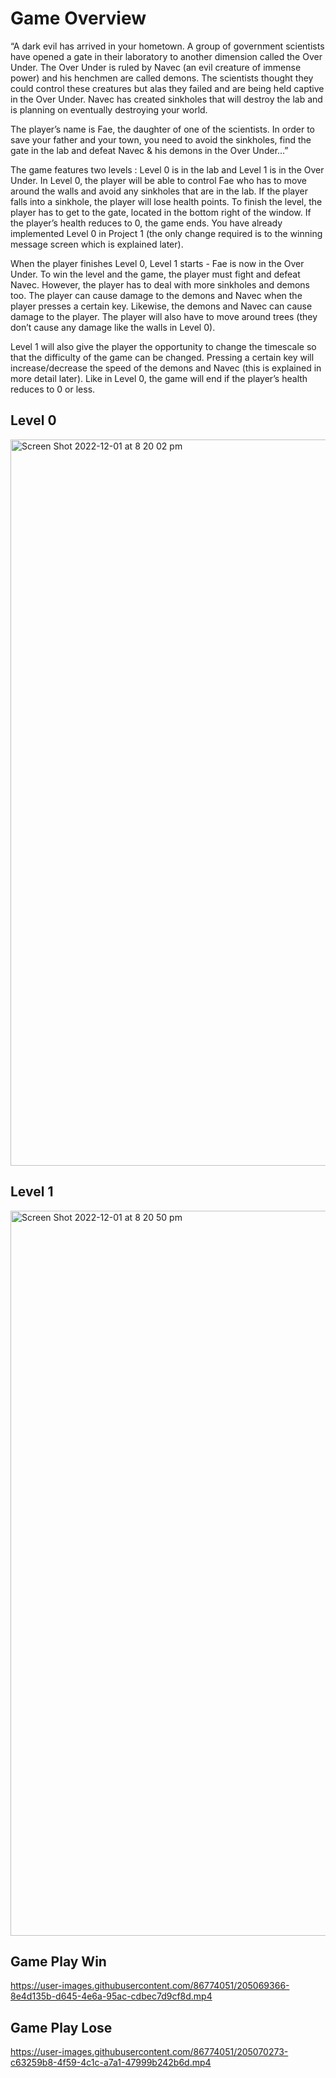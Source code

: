 # Game Overview

“A dark evil has arrived in your hometown. A group of government scientists have opened a gate in their laboratory to another dimension called the Over Under. The Over Under is ruled by Navec (an evil creature of immense power) and his henchmen are called demons. The scientists thought they could control these creatures but alas they failed and are being held captive in the Over Under. Navec has created sinkholes that will destroy the lab and is planning on eventually destroying your world.

The player’s name is Fae, the daughter of one of the scientists. In order to save your father and your town, you need to avoid the sinkholes, find the gate in the lab and defeat Navec & his demons in the Over Under...”

The game features two levels : Level 0 is in the lab and Level 1 is in the Over Under. In Level 0, the player will be able to control Fae who has to move around the walls and avoid any sinkholes that are in the lab. If the player falls into a sinkhole, the player will lose health points. To finish the level, the player has to get to the gate, located in the bottom right of the window. If the player’s health reduces to 0, the game ends. You have already implemented Level 0 in Project 1 (the only change required is to the winning message screen which is explained later).

When the player finishes Level 0, Level 1 starts - Fae is now in the Over Under. To win the level and the game, the player must fight and defeat Navec. However, the player has to deal with more sinkholes and demons too. The player can cause damage to the demons and Navec when the player presses a certain key. Likewise, the demons and Navec can cause damage to the player. The player will also have to move around trees (they don’t cause any damage like the walls in Level 0).

Level 1 will also give the player the opportunity to change the timescale so that the difficulty of the game can be changed. Pressing a certain key will increase/decrease the speed of the demons and Navec (this is explained in more detail later). Like in Level 0, the game will end if the player’s health reduces to 0 or less.

## Level 0
<img width="1162" alt="Screen Shot 2022-12-01 at 8 20 02 pm" src="https://user-images.githubusercontent.com/86774051/205063120-12248e8a-2a43-47cd-8655-01c118147c4f.png">

## Level 1
<img width="1160" alt="Screen Shot 2022-12-01 at 8 20 50 pm" src="https://user-images.githubusercontent.com/86774051/205063299-eb92d4c3-77f0-4a1c-8643-3a22ee7bdfd4.png">

## Game Play Win
https://user-images.githubusercontent.com/86774051/205069366-8e4d135b-d645-4e6a-95ac-cdbec7d9cf8d.mp4

## Game Play Lose
https://user-images.githubusercontent.com/86774051/205070273-c63259b8-4f59-4c1c-a7a1-47999b242b6d.mp4
